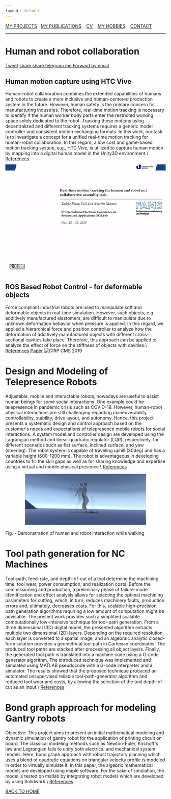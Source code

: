 ```yaml
---
layout: default
---
```

[MY PROJECTS](../Projects/2020-07-22-Projects.html) &nbsp;&nbsp;[MY PUBLICATIONS](../Publication/2020-07-22-Publications.html)  &nbsp;&nbsp;   [CV](../Resume/2020-07-22-Resume.html)   &nbsp;&nbsp;  [MY HOBBIES](../Hobby/2020-07-22-Hobby.html)  &nbsp;&nbsp; [CONTACT](../about.html) 

---
# Human and robot collaboration
<a href="https://twitter.com/share?url=https://tadeletuli.github.io/Projects/2020-07-22-Projects.html"  data-size="small"><i class="fa fa-twitter"></i>Tweet</a>
<a href="https://www.facebook.com/sharer/sharer.php?u=https://tadeletuli.github.io/Projects/2020-07-22-Projects.html" target="_blank"><i class="fa fa-facebook"></i> share </a>
<a href="https://www.linkedin.com/sharing/share-offsite/?url=https://tadeletuli.github.io/Projects/2020-07-22-Projects.html" target="_blank"><i class="fa fa-linkedin"></i> share </a>
<a href="https://t.me/share/url?url=https://tadeletuli.github.io/Projects/2020-07-22-Projects.html" target="_blank"><i class="fa fa-telegram"></i> telegram me </a>
<a href="mailto:Enter%20an%20email?subject=Human%20and%20robot%20collaboration&body=Thought%20you%20might%20be%20interested%20in%20this%20https://tadeletuli.github.io/Projects/2020-07-22-Projects.html"><i class="fa fa-envelope"></i>Forward by email</a>

## Human motion capture using HTC Vive

Human-robot collaboration combines the extended capabilities of humans and robots to create a more inclusive and human-centered production system in the future. 
However, human safety is the primary concern for manufacturing industries. 
Therefore, real-time motion tracking is necessary to identify if the human worker body parts enter the restricted working space solely dedicated to the robot. 
Tracking these motions using decentralized and different tracking systems requires a generic model controller and consistent motion exchanging formats. 
In this work, our task is to investigate a concept for a unified real-time motion tracking for human-robot collaboration. 
In this regard, a low cost and game-based motion tracking system, e.g., HTC Vive, is utilized to capture human motion by mapping into a digital human model in the Unity3D environment.\\
[References](https://www.mdpi.com/2504-3900/42/1/48)
![ECSA 2019](ecsa2019.gif)

## ROS Based Robot Control - for deformable objects

Force compliant industrial robots are used to manipulate soft and deformable objects in real-time simulation. 
However, such objects, e.g. additively manufactured elastomers, are difficult to manipulate due to unknown deformation behavior when pressure is applied. 
In this regard, we applied a hierarchical force and position controller to analyze how the deformation of additively manufactured objects with different cross-sectional cavities take place. 
Therefore, this approach can be applied to analyze the effect of force on the stiffness of objects with cavities.\\
[References](https://protech.mb.uni-siegen.de/fams/research/)  [Paper](http://www.sciencedirect.com/science/article/pii/S221282711930486X)
![CIRP CMS 2019](cirp2019.gif)


# Design and Modeling of Telepresence Robots

Adjustable, mobile and interactable robots, nowadays are useful to assist human beings for some social interactions. One example could be telepresence in pandemic crisis such as COVID-19. 
However, human-robot physical interactions are still challenging regarding maneuverability, controllability, stability, drive layout, and autonomy. 
Hence, this project presents a systematic design and control approach based on the customer's needs and expectations of telepresence mobile robots for social interactions. 
A system model and controller design are developed using the Lagrangian method and linear quadratic regulator (LQR), respectively, for different scenarios such as flat surface, inclined surface, and yaw (steering). 
The robot system is capable of traveling uphill (30deg) and has a variable height (600-1200 mm). 
The robot is advantageous in developing countries to fill the skill gaps as well as for sharing knowledge and expertise using a virtual and mobile physical presence.\\
[References](https://link.springer.com/article/10.1007/s12369-020-00676-3)

<p align="center">
 <img src="motion_interaction.png" width="380" height="160" class="center"/>
</p>
Fig. - Demonstration of human and robot interaction while walking 

# Tool path generation for NC Machines

Tool-path, feed-rate, and depth-of-cut of a tool determine the machining time, tool wear, power consumption, and realization costs. 
Before the commissioning and production, a preliminary phase of failure-mode identification and effect analysis allows for selecting the optimal machining parameters for cutting, 
which, in turn, reduces machinery faults, production errors and, ultimately, decreases costs. 
For this, scalable high-precision path generation algorithms requiring a low amount of computation might be advisable. 
The present work provides such a simplified scalable computationally low-intensive technique for tool-path generation. 
From a three dimensional (3D) digital model, the presented algorithm extracts multiple two dimensional (2D) layers. 
Depending on the required resolution, each layer is converted to a spatial image, and an algebraic analytic closed-form solution provides a geometrical tool path in Cartesian coordinates. 
The produced tool paths are stacked after processing all object layers. Finally, the generated tool path is translated into a machine code using a G-code generator algorithm. 
The introduced technique was implemented and simulated using MATLAB pseudocode with a G-code interpreter and a simulator. 
The results showed that the proposed technique produced an automated unsupervised reliable tool-path-generator algorithm and reduced tool wear and costs, by allowing the selection of the tool depth-of-cut as an input.\\
[References](https://doi.org/10.3390/jmmp3040084)



# Bond graph approach for modeling Gantry robots

Objective: This project aims to present an initial mathematical modeling and dynamic simulation of gantry robot for the application of printing circuit on board. The classical modeling methods such as Newton-Euler, Kirchoff's law and Lagrangian fails to unify both electrical and mechanical system models. Here, bond graph approach with robust trajectory planning which uses a blend of quadratic equations on triangular velocity profile is modeled in order to virtually simulate it. In this paper, the algebric mathematical models are developed using maple software. For the sake of simulation, the model is tested on matlab by integrating robot models which are developed by using Solidwork.\\
[References](http://dx.doi.org/10.1007/978-3-319-95153-9_22)

[BACK TO HOME](../index.html)